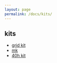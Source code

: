 ```yaml
---
layout: page
permalink: /docs/kits/
---
```


## kits

- [grid kit](/docs/grid-kit)
- [mk](/docs/mk)
- [40h kit](/docs/40h-kit)
